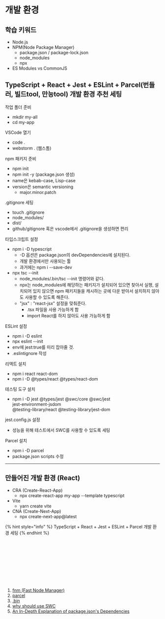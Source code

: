 # 개발 환경

## 학습 키워드

* Node.js
* NPM(Node Package Manager)
  * package.json / package-lock.json
  * node\_modules
  * npx
* ES Modules vs CommonJS

## TypeScript + React + Jest + ESLint + Parcel(번들러, 빌드tool, 만능tool) 개발 환경 추천 세팅

작업 폴더 준비

* mkdir my-all
* cd my-app

VSCode 열기

* code .
* webstorm . (웹스톰)

npm 패키지 준비

* npm init
* npm init -y (package.json 생성)
* name은 kebab-case, Lisp-case
* version은 semantic versioning
  * major.minor.patch

.gitignore 세팅

* touch .gitignore
* node\_modules/
* dist/
* github/gitignore 혹은 vscode에서 .gitignore을 생성하면 편리

타입스크립트 설정

* npm i -D typescript
  * \-D 옵션은 package.json의 devDependencies에 설치된다.
  * 개발 환경에서만 사용되는 툴
  * 과거에는 npm i --save-dev
* npx tsc --init
  * node\_modules/.bin/tsc --init 명령어와 같다.
  * npx는 node\_modules에 해당하는 패키지가 설치되어 있으면 찾아서 실행, 설치되어 있지 않으면 npm 패키지들을 캐시하는 곳에 다운 받아서 설치하지 않아도 사용할 수 있도록 해준다.
  * "jsx" : "react-jsx" 설정을 맞춰준다.
    * .tsx 파일을 사용 가능하게 함
    * import React를 하지 않아도 사용 가능하게 함

ESLint 설정

* npm i -D eslint
* npx eslint --init
* env에 jest:true를 미리 잡아줄 것.
* .eslintignore 작성

리액트 설치

* npm i react react-dom
* npm i -D @types/react @types/react-dom

테스팅 도구 설치

* npm i -D jest @types/jest @swc/core @swc/jest\
  jest-environment-jsdom\
  @testing-library/react @testing-library/jest-dom

jest.config.js 설정

* 성능을 위해 테스트에서 SWC를 사용할 수 있도록 세팅

Parcel 설치

* npm i -D parcel
* package.json scripts 수정

***

## 만들어진 개발 환경 (React)

* CRA (Create-React-App)
  * npx create-react-app my-app --template typescript
* Vite
  * yarn create vite
* CNA (Create-Next-App)
  * npx create-next-app@latest

{% hint style="info" %}
TypeScript + React + Jest + ESLint + Parcel 개발 환경 세팅
{% endhint %}

<figure><img src="../.gitbook/assets/image (1) (2).png" alt=""><figcaption></figcaption></figure>

<figure><img src="../.gitbook/assets/image (5) (2).png" alt=""><figcaption></figcaption></figure>

<figure><img src="../.gitbook/assets/image (9).png" alt=""><figcaption></figcaption></figure>

<figure><img src="../.gitbook/assets/image (23).png" alt=""><figcaption></figcaption></figure>

<figure><img src="../.gitbook/assets/image (11) (2).png" alt=""><figcaption></figcaption></figure>

<figure><img src="../.gitbook/assets/image (16) (1).png" alt=""><figcaption></figcaption></figure>

<figure><img src="../.gitbook/assets/image (15).png" alt=""><figcaption></figcaption></figure>

<figure><img src="../.gitbook/assets/image (8).png" alt=""><figcaption></figcaption></figure>

<figure><img src="../.gitbook/assets/image (22).png" alt=""><figcaption></figcaption></figure>

<figure><img src="../.gitbook/assets/image (4).png" alt=""><figcaption></figcaption></figure>

<figure><img src="../.gitbook/assets/image (20).png" alt=""><figcaption></figcaption></figure>

1. [fnm (Fast Node Manager)](https://github.com/Schniz/fnm)
2. [parcel](https://betterprogramming.pub/all-you-need-to-know-about-parcel-dbe151b70082)
3. [.bin](https://simsimjae.medium.com/%ED%8C%A8%ED%82%A4%EC%A7%80-%EC%95%88%EC%97%90%EB%8A%94-bin%EC%9D%B4%EB%9D%BC%EA%B3%A0%ED%95%98%EB%8A%94-%EC%88%A8%EA%B9%80-%ED%8F%B4%EB%8D%94%EA%B0%80-%EC%A1%B4%EC%9E%AC%ED%95%9C%EB%8B%A4-%EC%9D%B4-%ED%8F%B4%EB%8D%94%EB%8A%94-%EB%AD%90%EB%95%8C%EB%A7%A4-%EC%9E%88%EB%8A%94%EA%B1%B4%EC%A7%80-%EA%B6%81%EA%B8%88%ED%95%B4%EC%84%9C-%EC%B0%BE%EC%95%84%EB%B3%B4%EC%95%98%EB%8B%A4-8257ddaa1a7e)
4. [why should use SWC](https://medium.com/@KasraKhosravi/why-you-should-use-swc-and-not-babel-45b9dd15d058)
5. [An In-Depth Explanation of package.json's Dependencies](https://betterprogramming.pub/package-jsons-dependencies-in-depth-a1f0637a3129)
